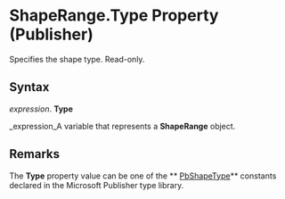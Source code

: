 
# ShapeRange.Type Property (Publisher)

Specifies the shape type. Read-only.


## Syntax

 _expression_. **Type**

 _expression_A variable that represents a  **ShapeRange** object.


## Remarks

The  **Type** property value can be one of the ** [PbShapeType](6fea89c6-4105-a575-8866-9229857c9c8d.md)** constants declared in the Microsoft Publisher type library.

